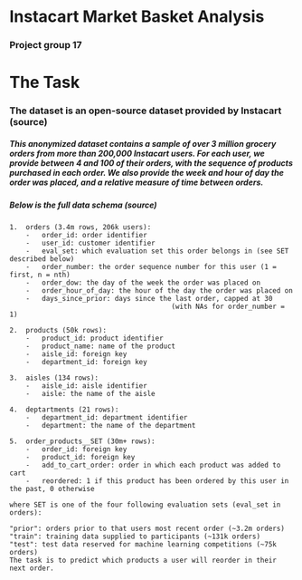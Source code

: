 # Instacart Market Basket Analysis

### Project group 17

# The Task
### The dataset is an open-source dataset provided by Instacart (source)

##### This anonymized dataset contains a sample of over 3 million grocery orders from more than 200,000 Instacart users. For each user, we provide between 4 and 100 of their orders, with the sequence of products purchased in each order. We also provide the week and hour of day the order was placed, and a relative measure of time between orders.

##### Below is the full data schema (source)
```
1.	orders (3.4m rows, 206k users):
	-	order_id: order identifier
	-	user_id: customer identifier
	-	eval_set: which evaluation set this order belongs in (see SET described below)
	-	order_number: the order sequence number for this user (1 = first, n = nth)
	-	order_dow: the day of the week the order was placed on
	-	order_hour_of_day: the hour of the day the order was placed on
	-	days_since_prior: days since the last order, capped at 30
										(with NAs for order_number = 1)

2. 	products (50k rows):
	-	product_id: product identifier
	-	product_name: name of the product
	-	aisle_id: foreign key
	-	department_id: foreign key

3.	aisles (134 rows):
	-	aisle_id: aisle identifier
	-	aisle: the name of the aisle
	
4.	deptartments (21 rows):
	-	department_id: department identifier
	-	department: the name of the department
	
5.	order_products__SET (30m+ rows):
	-	order_id: foreign key
	-	product_id: foreign key
	-	add_to_cart_order: order in which each product was added to cart
	-	reordered: 1 if this product has been ordered by this user in the past, 0 otherwise
	
where SET is one of the four following evaluation sets (eval_set in orders):

"prior": orders prior to that users most recent order (~3.2m orders)
"train": training data supplied to participants (~131k orders)
"test": test data reserved for machine learning competitions (~75k orders)
The task is to predict which products a user will reorder in their next order. 
```